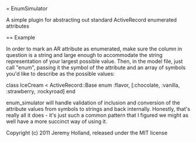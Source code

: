 = EnumSimulator

A simple plugin for abstracting out standard ActiveRecord enumerated attributes

== Example

In order to mark an AR attribute as enumerated, make sure the column in question is a string and large enough to accommodate the string representation of your largest possible value. Then, in the model file, just call "enum", passing it the symbol of the attribute and an array of symbols you'd like to describe as the possible values:

  class IceCream < ActiveRecord::Base
    enum :flavor, [:chocolate, :vanilla, :strawberry, :rockyroad]
  end

enum_simulator will handle validation of inclusion and conversion of the attribute values from symbols to strings and back internally. Honestly, that's really all it does - it's just such a common pattern that I figured we might as well have a more succinct way of using it.

Copyright (c) 2011 Jeremy Holland, released under the MIT license
